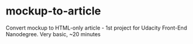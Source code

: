 # mockup-to-article
Convert mockup to HTML-only article - 1st project for Udacity Front-End Nanodegree. Very basic, ~20 minutes
